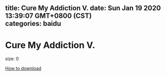 
title: Cure My Addiction V.
date: Sun Jan 19 2020 13:39:07 GMT+0800 (CST)    
categories: baidu
---

# Cure My Addiction V.
size: 0
 
 

[How to download](https://bpcam.bemobtrk.com/go/2ceec3aa-1ca2-46d6-b9ff-aaa5c184517c?jno=4196)